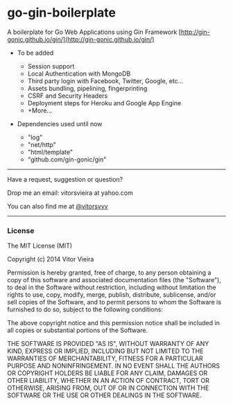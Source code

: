 go-gin-boilerplate
===========================

A boilerplate for Go Web Applications using Gin Framework
[http://gin-gonic.github.io/gin/](http://gin-gonic.github.io/gin/)

- To be added
    - Session support
    - Local Authentication with MongoDB
    - Third party login with Facebook, Twitter, Google, etc...
    - Assets bundling, pipelining, fingerprinting
    - CSRF and Security Headers
    - Deployment steps for Heroku and Google App Engine
    - +More...

- Dependencies used until now
    - "log"
    - "net/http"
    - "html/template"
    - "github.com/gin-gonic/gin"


---


Have a request, suggestion or question?

Drop me an email: vitorsvieira at yahoo.com

You can also find me at [@vitorsvvv](https://twitter.com/vitorsvvv)


---


### License

The MIT License (MIT)

Copyright (c) 2014 Vitor Vieira

Permission is hereby granted, free of charge, to any person obtaining a copy
of this software and associated documentation files (the "Software"), to deal
in the Software without restriction, including without limitation the rights
to use, copy, modify, merge, publish, distribute, sublicense, and/or sell
copies of the Software, and to permit persons to whom the Software is
furnished to do so, subject to the following conditions:

The above copyright notice and this permission notice shall be included in all
copies or substantial portions of the Software.

THE SOFTWARE IS PROVIDED "AS IS", WITHOUT WARRANTY OF ANY KIND, EXPRESS OR
IMPLIED, INCLUDING BUT NOT LIMITED TO THE WARRANTIES OF MERCHANTABILITY,
FITNESS FOR A PARTICULAR PURPOSE AND NONINFRINGEMENT. IN NO EVENT SHALL THE
AUTHORS OR COPYRIGHT HOLDERS BE LIABLE FOR ANY CLAIM, DAMAGES OR OTHER
LIABILITY, WHETHER IN AN ACTION OF CONTRACT, TORT OR OTHERWISE, ARISING FROM,
OUT OF OR IN CONNECTION WITH THE SOFTWARE OR THE USE OR OTHER DEALINGS IN THE
SOFTWARE.